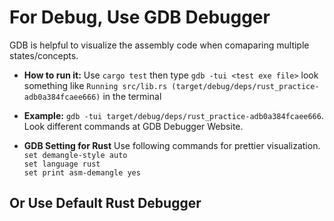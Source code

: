 # For Debug, Use GDB Debugger

GDB is helpful to visualize the assembly code when comaparing multiple states/concepts.

- **How to run it:** Use `cargo test` then type `gdb -tui <test exe file>` look something like `Running src/lib.rs (target/debug/deps/rust_practice-adb0a384fcaee666)` in the terminal

- **Example:** `gdb -tui target/debug/deps/rust_practice-adb0a384fcaee666`. Look different commands at GDB Debugger Website.

- **GDB Setting for Rust** Use following commands for prettier visualization.
  `set demangle-style auto` \
  `set language rust` \
  `set print asm-demangle yes`

## Or Use Default Rust Debugger
